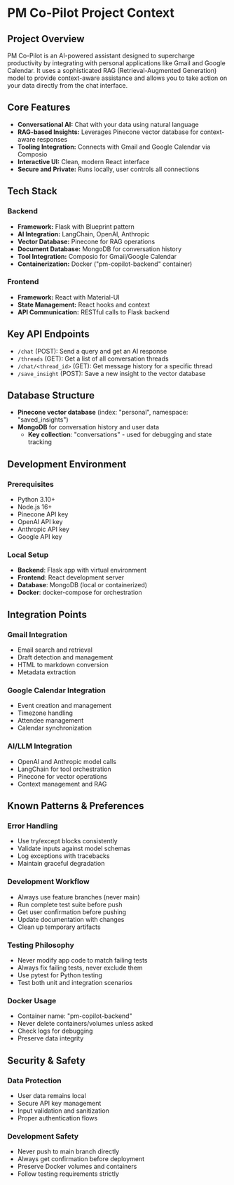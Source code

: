 # PM Co-Pilot Project Context

## Project Overview

PM Co-Pilot is an AI-powered assistant designed to supercharge productivity by integrating with personal applications like Gmail and Google Calendar. It uses a sophisticated RAG (Retrieval-Augmented Generation) model to provide context-aware assistance and allows you to take action on your data directly from the chat interface.

## Core Features

- **Conversational AI:** Chat with your data using natural language
- **RAG-based Insights:** Leverages Pinecone vector database for context-aware responses
- **Tooling Integration:** Connects with Gmail and Google Calendar via Composio
- **Interactive UI:** Clean, modern React interface
- **Secure and Private:** Runs locally, user controls all connections

## Tech Stack

### Backend
- **Framework:** Flask with Blueprint pattern
- **AI Integration:** LangChain, OpenAI, Anthropic
- **Vector Database:** Pinecone for RAG operations
- **Document Database:** MongoDB for conversation history
- **Tool Integration:** Composio for Gmail/Google Calendar
- **Containerization:** Docker ("pm-copilot-backend" container)

### Frontend
- **Framework:** React with Material-UI
- **State Management:** React hooks and context
- **API Communication:** RESTful calls to Flask backend

## Key API Endpoints

- `/chat` (POST): Send a query and get an AI response
- `/threads` (GET): Get a list of all conversation threads
- `/chat/<thread_id>` (GET): Get message history for a specific thread
- `/save_insight` (POST): Save a new insight to the vector database

## Database Structure

- **Pinecone vector database** (index: "personal", namespace: "saved_insights")
- **MongoDB** for conversation history and user data
  - **Key collection**: "conversations" - used for debugging and state tracking

## Development Environment

### Prerequisites
- Python 3.10+
- Node.js 16+
- Pinecone API key
- OpenAI API key
- Anthropic API key
- Google API key

### Local Setup
- **Backend**: Flask app with virtual environment
- **Frontend**: React development server
- **Database**: MongoDB (local or containerized)
- **Docker**: docker-compose for orchestration

## Integration Points

### Gmail Integration
- Email search and retrieval
- Draft detection and management
- HTML to markdown conversion
- Metadata extraction

### Google Calendar Integration
- Event creation and management
- Timezone handling
- Attendee management
- Calendar synchronization

### AI/LLM Integration
- OpenAI and Anthropic model calls
- LangChain for tool orchestration
- Pinecone for vector operations
- Context management and RAG

## Known Patterns & Preferences

### Error Handling
- Use try/except blocks consistently
- Validate inputs against model schemas
- Log exceptions with tracebacks
- Maintain graceful degradation

### Development Workflow
- Always use feature branches (never main)
- Run complete test suite before push
- Get user confirmation before pushing
- Update documentation with changes
- Clean up temporary artifacts

### Testing Philosophy
- Never modify app code to match failing tests
- Always fix failing tests, never exclude them
- Use pytest for Python testing
- Test both unit and integration scenarios

### Docker Usage
- Container name: "pm-copilot-backend"
- Never delete containers/volumes unless asked
- Check logs for debugging
- Preserve data integrity

## Security & Safety

### Data Protection
- User data remains local
- Secure API key management
- Input validation and sanitization
- Proper authentication flows

### Development Safety
- Never push to main branch directly
- Always get confirmation before deployment
- Preserve Docker volumes and containers
- Follow testing requirements strictly